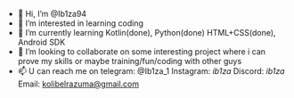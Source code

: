 - 👋 Hi, I’m @Ib1za94
- 👀 I’m interested in learning coding
- 🌱 I’m currently learning Kotlin(done), Python(done) HTML+CSS(done), Android SDK
- 💞️ I’m looking to collaborate on some interesting project where i can prove my skills or maybe training/fun/coding with other guys
- 📫 U can reach me on telegram: @Ib1za_1
Instagram: _ib1za_
Discord: _ib1za_
Email: kolibelrazuma@gmail.com

<!---
Ib1za94/Ib1za94 is a ✨ special ✨ repository because its `README.md` (this file) appears on your GitHub profile.
You can click the Preview link to take a look at your changes.
--->
